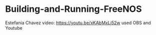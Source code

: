 # Building-and-Running-FreeNOS
Estefania Chavez
video: https://youtu.be/xKAbMxLj52w 
used OBS and Youtube
